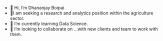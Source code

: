 - 👋 Hi, I’m Dhananjay Boipai
- 👀I am seeking a research and analytics position within the agriculture sector.
- 🌱 I’m currently learning Data Science.
- 💞️ I’m looking to collaborate on ...with new clients and team to work with them.
